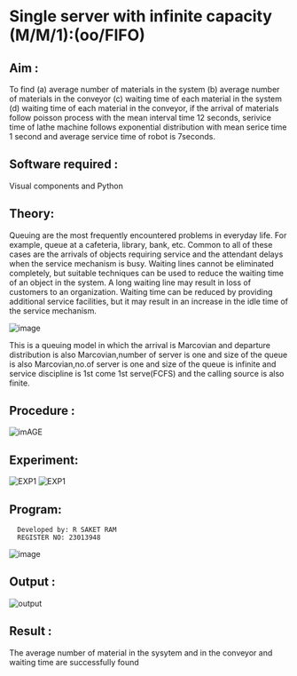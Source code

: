 # Single server with infinite capacity (M/M/1):(oo/FIFO)
## Aim :
To find (a) average number of materials in the system (b) average number of materials in the conveyor (c) waiting time of each material in the system (d) waiting time of each material in the conveyor, if the arrival  of materials follow poisson process with the mean interval time 12 seconds, serivice time of lathe machine follows exponential distribution with mean serice time 1 second and average service time of robot is 7seconds.

## Software required :
Visual components and Python

## Theory:
Queuing are the most frequently encountered problems in everyday life. For example, queue at a cafeteria, library, bank, etc. Common to all of these cases are the arrivals of objects requiring service and the attendant delays when the service mechanism is busy. Waiting lines cannot be eliminated completely, but suitable techniques can be used to reduce the waiting time of an object in the system. A long waiting line may result in loss of customers to an organization. Waiting time can be reduced by providing additional service facilities, but it may result in an increase in the idle time of the service mechanism.

![image](1.png)

This is a queuing model in which the arrival is Marcovian and departure distribution is also Marcovian,number of server is one and size of the queue is also Marcovian,no.of server is one and size of the queue is infinite and service discipline is 1st come 1st serve(FCFS) and the calling source is also finite.

## Procedure :

![imAGE](2.png)



## Experiment:
![EXP1](https://github.com/ramjan1729/Single-server-infinite-capacity---Markov-Model/assets/154911090/6347f6f6-6870-4816-b058-f9026250060c)
![EXP1](https://github.com/ramjan1729/Single-server-infinite-capacity---Markov-Model/assets/154911090/24305513-9608-4b4d-8ccf-34c48834d4c1)



 
## Program:
      Developed by: R SAKET RAM 
      REGISTER NO: 23013948
![image](https://github.com/ramjan1729/Single-server-infinite-capacity---Markov-Model/assets/103921593/5f1fd58d-5929-4c51-89ea-4cef009e5bad)

## Output :
![output](https://github.com/ramjan1729/Single-server-infinite-capacity---Markov-Model/assets/154911090/fd2eb3af-5fd0-480a-b83c-3430979b1cba)


## Result :
The average number of material in the sysytem and in the conveyor and waiting time are
successfully found


